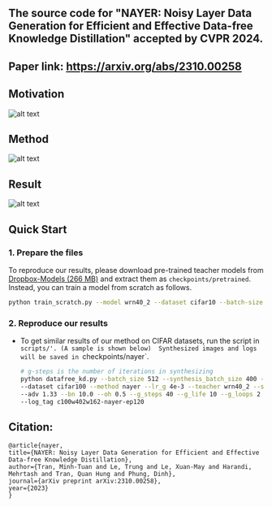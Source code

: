 ## The source code for "NAYER: Noisy Layer Data Generation for Efficient and Effective Data-free Knowledge Distillation" accepted by CVPR 2024.
## Paper link: https://arxiv.org/abs/2310.00258

## Motivation

![alt text](https://github.com/tmtuan1307/NAYER/blob/main/nayer_moti.JPG)

## Method

![alt text](https://github.com/tmtuan1307/NAYER/blob/main/nayer_method.JPG)

## Result

![alt text](https://github.com/tmtuan1307/NAYER/blob/main/nayer_result.jpg)

## Quick Start

### 1. Prepare the files

To reproduce our results, please download pre-trained teacher models from [Dropbox-Models (266 MB)](https://www.dropbox.com/sh/w8xehuk7debnka3/AABhoazFReE_5mMeyvb4iUWoa?dl=0) and extract them as `checkpoints/pretrained`.
Instead, you can train a model from scratch as follows.
```bash
python train_scratch.py --model wrn40_2 --dataset cifar10 --batch-size 256 --lr 0.1 --epoch 200 --gpu 0
```
   
### 2. Reproduce our results
* To get similar results of our method on CIFAR datasets, run the script in `scripts/'. (A sample is shown below) 
  Synthesized images and logs will be saved in `checkpoints/nayer`.
    ```bash
    # g-steps is the number of iterations in synthesizing
    python datafree_kd.py --batch_size 512 --synthesis_batch_size 400 --lr 0.2 --gpu 0 --warmup 20 --epochs 120 \
    --dataset cifar100 --method nayer --lr_g 4e-3 --teacher wrn40_2 --student wrn16_2 --save_dir run/c100w402w162-nayer \
    --adv 1.33 --bn 10.0 --oh 0.5 --g_steps 40 --g_life 10 --g_loops 2 --gwp_loops 10 \
    --log_tag c100w402w162-nayer-ep120
    ```

## Citation:
  ```
@article{nayer,
  title={NAYER: Noisy Layer Data Generation for Efficient and Effective Data-free Knowledge Distillation},
  author={Tran, Minh-Tuan and Le, Trung and Le, Xuan-May and Harandi, Mehrtash and Tran, Quan Hung and Phung, Dinh},
  journal={arXiv preprint arXiv:2310.00258},
  year={2023}
}
  ```
